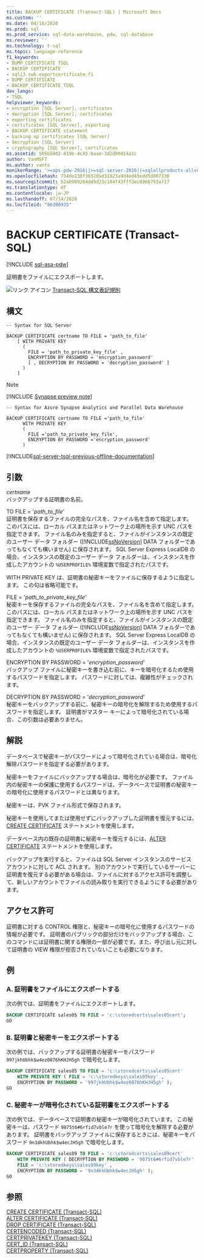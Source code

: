 ```yaml
---
title: BACKUP CERTIFICATE (Transact-SQL) | Microsoft Docs
ms.custom: ''
ms.date: 04/16/2020
ms.prod: sql
ms.prod_service: sql-data-warehouse, pdw, sql-database
ms.reviewer: ''
ms.technology: t-sql
ms.topic: language-reference
f1_keywords:
- DUMP_CERTIFICATE_TSQL
- BACKUP CERTIFICATE
- sql13.swb.exportcertificate.f1
- DUMP CERTIFICATE
- BACKUP_CERTIFICATE_TSQL
dev_langs:
- TSQL
helpviewer_keywords:
- encryption [SQL Server], certificates
- decryption [SQL Server], certificates
- exporting certificates
- certificates [SQL Server], exporting
- BACKUP CERTIFICATE statement
- backing up certificates [SQL Server]
- decryption [SQL Server]
- cryptography [SQL Server], certificates
ms.assetid: 509b9462-819b-4c45-baae-3d2d90d14a1c
author: VanMSFT
ms.author: vanto
monikerRange: '>=aps-pdw-2016||>=sql-server-2016||=sqlallproducts-allversions||>=sql-server-linux-2017||=azure-sqldw-latest'
ms.openlocfilehash: 734de238f38520ad31923a9d4ed45edd5d807336
ms.sourcegitcommit: b2ab989264dd9d23c184f43fff2ec8966793a727
ms.translationtype: HT
ms.contentlocale: ja-JP
ms.lasthandoff: 07/14/2020
ms.locfileid: "86380935"
---
```

# <a name="backup-certificate-transact-sql"></a>BACKUP CERTIFICATE (Transact-SQL)
[!INCLUDE [sql-asa-pdw](../../includes/applies-to-version/sql-asa-pdw.md)]

  証明書をファイルにエクスポートします。  
  
 ![リンク アイコン](../../database-engine/configure-windows/media/topic-link.gif "[リンク] アイコン") [Transact-SQL 構文表記規則](../../t-sql/language-elements/transact-sql-syntax-conventions-transact-sql.md)  
  
## <a name="syntax"></a>構文  
  
```syntaxsql
-- Syntax for SQL Server  
  
BACKUP CERTIFICATE certname TO FILE = 'path_to_file'  
    [ WITH PRIVATE KEY   
      (   
        FILE = 'path_to_private_key_file' ,  
        ENCRYPTION BY PASSWORD = 'encryption_password'   
        [ , DECRYPTION BY PASSWORD = 'decryption_password' ]   
      )   
    ]  
```  
  
> [!Note]
> [!INCLUDE [Synapse preview note](../../includes/synapse-preview-note.md)]
   
```syntaxsql
-- Syntax for Azure Synapse Analytics and Parallel Data Warehouse  
  
BACKUP CERTIFICATE certname TO FILE ='path_to_file'  
      WITH PRIVATE KEY   
      (   
        FILE ='path_to_private_key_file',  
        ENCRYPTION BY PASSWORD ='encryption_password'   
      )   
```  
  
[!INCLUDE[sql-server-tsql-previous-offline-documentation](../../includes/sql-server-tsql-previous-offline-documentation.md)]

## <a name="arguments"></a>引数
 *certname*  
 バックアップする証明書の名前。

 TO FILE = '*path_to_file*'  
 証明書を保存するファイルの完全なパスを、ファイル名を含めて指定します。 このパスには、ローカル パスまたはネットワーク上の場所を示す UNC パスを指定できます。 ファイル名のみを指定すると、ファイルがインスタンスの既定のユーザー データ フォルダー ([!INCLUDE[ssNoVersion](../../includes/ssnoversion-md.md)] DATA フォルダーであってもなくても構いません) に保存されます。 SQL Server Express LocalDB の場合、インスタンスの既定のユーザー データ フォルダーは、インスタンスを作成したアカウントの `%USERPROFILE%` 環境変数で指定されたパスです。  

 WITH PRIVATE KEY は、証明書の秘密キーをファイルに保存するように指定します。 この句は省略可能です。

 FILE = '*path_to_private_key_file*'  
 秘密キーを保存するファイルの完全なパスを、ファイル名を含めて指定します。 このパスには、ローカル パスまたはネットワーク上の場所を示す UNC パスを指定できます。 ファイル名のみを指定すると、ファイルがインスタンスの既定のユーザー データ フォルダー ([!INCLUDE[ssNoVersion](../../includes/ssnoversion-md.md)] DATA フォルダーであってもなくても構いません) に保存されます。 SQL Server Express LocalDB の場合、インスタンスの既定のユーザー データ フォルダーは、インスタンスを作成したアカウントの `%USERPROFILE%` 環境変数で指定されたパスです。  

 ENCRYPTION BY PASSWORD = '*encryption_password*'  
 バックアップ ファイルに秘密キーを書き込む前に、キーを暗号化するため使用するパスワードを指定します。 パスワードに対しては、複雑性がチェックされます。  
  
 DECRYPTION BY PASSWORD = '*decryption_password*'  
 秘密キーをバックアップする前に、秘密キーの暗号化を解除するため使用するパスワードを指定します。 証明書がマスター キーによって暗号化されている場合、この引数は必要ありません。 
  
## <a name="remarks"></a>解説  
 データベースで秘密キーがパスワードによって暗号化されている場合は、暗号化解除パスワードを指定する必要があります。  
  
 秘密キーをファイルにバックアップする場合は、暗号化が必要です。 ファイル内の秘密キーの保護に使用するパスワードは、データベースで証明書の秘密キーの暗号化に使用するパスワードとは異なります。  

 秘密キーは、PVK ファイル形式で保存されます。

 秘密キーを使用してまたは使用せずにバックアップした証明書を復元するには、[CREATE CERTIFICATE](../../t-sql/statements/create-certificate-transact-sql.md) ステートメントを使用します。
 
 データベース内の既存の証明書に秘密キーを復元するには、[ALTER CERTIFICATE](../../t-sql/statements/alter-certificate-transact-sql.md) ステートメントを使用します。
 
 バックアップを実行すると、ファイルは SQL Server インスタンスのサービス アカウントに対して ACL されます。 別のアカウントで実行しているサーバーに証明書を復元する必要がある場合は、ファイルに対するアクセス許可を調整して、新しいアカウントでファイルの読み取りを実行できるようにする必要があります。 
  
## <a name="permissions"></a>アクセス許可  
 証明書に対する CONTROL 権限と、秘密キーの暗号化に使用するパスワードの情報が必要です。 証明書のパブリックの部分だけをバックアップする場合、このコマンドには証明書に関する権限の一部が必要です。また、呼び出し元に対して証明書の VIEW 権限が拒否されていないことも必要になります。  
  
## <a name="examples"></a>例  
  
### <a name="a-exporting-a-certificate-to-a-file"></a>A. 証明書をファイルにエクスポートする  
 次の例では、証明書をファイルにエクスポートします。  
  
```sql
BACKUP CERTIFICATE sales05 TO FILE = 'c:\storedcerts\sales05cert';  
GO  
```  
  
### <a name="b-exporting-a-certificate-and-a-private-key"></a>B. 証明書と秘密キーをエクスポートする  
 次の例では、バックアップする証明書の秘密キーをパスワード `997jkhUbhk$w4ez0876hKHJH5gh` で暗号化します。  
  
```sql
BACKUP CERTIFICATE sales05 TO FILE = 'c:\storedcerts\sales05cert'  
    WITH PRIVATE KEY ( FILE = 'c:\storedkeys\sales05key' ,   
    ENCRYPTION BY PASSWORD = '997jkhUbhk$w4ez0876hKHJH5gh' );  
GO  
```  
  
### <a name="c-exporting-a-certificate-that-has-an-encrypted-private-key"></a>C. 秘密キーが暗号化されている証明書をエクスポートする  
 次の例では、データベースで証明書の秘密キーが暗号化されています。 この秘密キーは、パスワード `9875t6#6rfid7vble7r` を使って暗号化を解除する必要があります。 証明書をバックアップ ファイルに保存するときには、秘密キーをパスワード `9n34khUbhk$w4ecJH5gh` で暗号化します。  
  
```sql
BACKUP CERTIFICATE sales09 TO FILE = 'c:\storedcerts\sales09cert'   
    WITH PRIVATE KEY ( DECRYPTION BY PASSWORD = '9875t6#6rfid7vble7r' ,  
    FILE = 'c:\storedkeys\sales09key' ,   
    ENCRYPTION BY PASSWORD = '9n34khUbhk$w4ecJH5gh' );  
GO  
```  
  
## <a name="see-also"></a>参照  
 [CREATE CERTIFICATE &#40;Transact-SQL&#41;](../../t-sql/statements/create-certificate-transact-sql.md)   
 [ALTER CERTIFICATE &#40;Transact-SQL&#41;](../../t-sql/statements/alter-certificate-transact-sql.md)   
 [DROP CERTIFICATE &#40;Transact-SQL&#41;](../../t-sql/statements/drop-certificate-transact-sql.md)  
 [CERTENCODED &#40;Transact-SQL&#41;](../../t-sql/functions/certencoded-transact-sql.md)  
 [CERTPRIVATEKEY &#40;Transact-SQL&#41;](../../t-sql/functions/certprivatekey-transact-sql.md)  
 [CERT_ID &#40;Transact-SQL&#41;](../../t-sql/functions/cert-id-transact-sql.md)  
 [CERTPROPERTY &#40;Transact-SQL&#41;](../../t-sql/functions/certproperty-transact-sql.md)  
  
  

